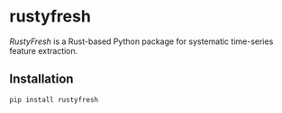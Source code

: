 # rustyfresh

_RustyFresh_ is a Rust-based Python package for systematic time-series feature extraction.

## Installation

```bash
pip install rustyfresh
```
